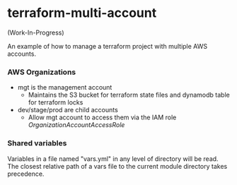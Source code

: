 # terraform-multi-account

(Work-In-Progress)

An example of how to manage a terraform project with multiple AWS accounts.

### AWS Organizations
* mgt is the management account
  * Maintains the S3 bucket for terraform state files and dynamodb table for terraform locks
* dev/stage/prod are child accounts
  * Allow mgt account to access them via the IAM role _OrganizationAccountAccessRole_

### Shared variables

Variables in a file named "vars.yml" in any level of directory will be read.
The closest relative path of a vars file to the current module directory takes precedence.
